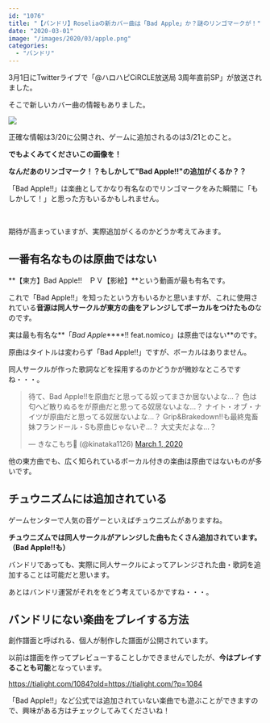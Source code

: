 ```yaml
---
id: "1076"
title: "【バンドリ】Roseliaの新カバー曲は「Bad Apple」か？謎のリンゴマークが！"
date: "2020-03-01"
image: "/images/2020/03/apple.png"
categories: 
  - "バンドリ"
---
```


3月1日にTwitterライブで「@ハロハピCiRCLE放送局 3周年直前SP」が放送されました。

そこで新しいカバー曲の情報もありました。

![](https://pbs.twimg.com/media/ESBmwWsU8AEWDY6?format=jpg&name=large)

正確な情報は3/20に公開され、ゲームに追加されるのは3/21とのこと。

**でもよくみてくださいこの画像を！**

**なんだあのリンゴマーク！？もしかして"Bad Apple!!"の追加がくるか？？**

「Bad Apple!!」は楽曲としてかなり有名なのでリンゴマークをみた瞬間に「もしかして！」と思った方もいるかもしれません。

 

期待が高まっていますが、実際追加がくるのかどうか考えてみます。

## 一番有名なものは原曲ではない

**【東方】Bad Apple!!　ＰＶ【影絵】**という動画が最も有名です。

これで「Bad Apple!!」を知ったという方もいるかと思いますが、これに使用されている**音源は同人サークルが東方の曲をアレンジしてボーカルをつけたもの**なのです。

実は最も有名な**「_Bad Apple_****!! feat.nomico」は原曲ではない**のです。

原曲はタイトルは変わらず「Bad Apple!!」ですが、ボーカルはありません。

同人サークルが作った歌詞などを採用するのかどうかが微妙なところですね・・・。

<blockquote class="twitter-tweet"><p lang="ja" dir="ltr">待て、Bad Apple!!を原曲だと思ってる奴ってまさか居ないよな…？ 色は匂へど散りぬるをが原曲だと思ってる奴居ないよな…？ ナイト・オブ・ナイツが原曲だと思ってる奴居ないよな…？ Grip&amp;Brakedown!!も最終鬼畜妹フランドール・Sも原曲じゃないぞ…？ 大丈夫だよな…？</p>— きなこもち🦋 (@kinataka1126) <a href="https://twitter.com/kinataka1126/status/1234108808542081027?ref_src=twsrc%5Etfw">March 1, 2020</a></blockquote>
<script async src="https://platform.twitter.com/widgets.js" charset="utf-8"></script>

他の東方曲でも、広く知られているボーカル付きの楽曲は原曲ではないものが多いです。

## チュウニズムには追加されている

ゲームセンターで人気の音ゲーといえばチュウニズムがありますね。

**チュウニズムでは同人サークルがアレンジした曲もたくさん追加されています。（Bad Apple!!も）**

バンドリであっても、実際に同人サークルによってアレンジされた曲・歌詞を追加することは可能だと思います。

あとはバンドリ運営がそれををどう考えているかですね・・・。

## バンドリにない楽曲をプレイする方法

創作譜面と呼ばれる、個人が制作した譜面が公開されています。

以前は譜面を作ってプレビューすることしかできませんでしたが、**今はプレイすることも可能**となっています。

https://tialight.com/1084?old=https://tialight.com/?p=1084

「Bad Apple!!」など公式では追加されていない楽曲でも遊ぶことができますので、興味がある方はチェックしてみてくださいね！
